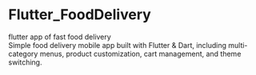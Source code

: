 # Flutter_FoodDelivery
flutter app of fast food delivery  
Simple food delivery mobile app built with Flutter & Dart, including multi-category menus, product customization, cart management, and theme switching.
